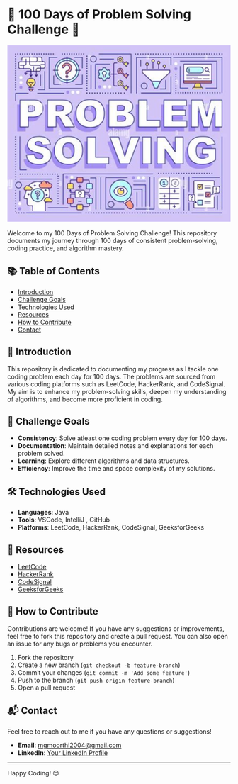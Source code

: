# 🚀 100 Days of Problem Solving Challenge 🚀

![Challenge Banner](img.png)

Welcome to my 100 Days of Problem Solving Challenge! This repository documents my journey through 100 days of consistent problem-solving, coding practice, and algorithm mastery.


## 📚 Table of Contents

- [Introduction](#introduction)
- [Challenge Goals](#challenge-goals)
- [Technologies Used](#technologies-used)
- [Resources](#resources)
- [How to Contribute](#how-to-contribute)
- [Contact](#contact)

## 📝 Introduction

This repository is dedicated to documenting my progress as I tackle one coding problem each day for 100 days. The problems are sourced from various coding platforms such as LeetCode, HackerRank, and CodeSignal. My aim is to enhance my problem-solving skills, deepen my understanding of algorithms, and become more proficient in coding.

## 🎯 Challenge Goals

- **Consistency**: Solve atleast one coding problem every day for 100 days.
- **Documentation**: Maintain detailed notes and explanations for each problem solved.
- **Learning**: Explore different algorithms and data structures.
- **Efficiency**: Improve the time and space complexity of my solutions.


## 🛠️ Technologies Used

- **Languages**: Java
- **Tools**: VSCode, IntelliJ , GitHub
- **Platforms**: LeetCode, HackerRank, CodeSignal, GeeksforGeeks

## 📖 Resources

- [LeetCode](https://leetcode.com/)
- [HackerRank](https://www.hackerrank.com/)
- [CodeSignal](https://codesignal.com/)
- [GeeksforGeeks](https://www.geeksforgeeks.org/)

## 🤝 How to Contribute

Contributions are welcome! If you have any suggestions or improvements, feel free to fork this repository and create a pull request. You can also open an issue for any bugs or problems you encounter.

1. Fork the repository
2. Create a new branch (`git checkout -b feature-branch`)
3. Commit your changes (`git commit -m 'Add some feature'`)
4. Push to the branch (`git push origin feature-branch`)
5. Open a pull request

## 📬 Contact

Feel free to reach out to me if you have any questions or suggestions!

- **Email**: mgmoorthi2004@gmail.com
- **LinkedIn**: [Your LinkedIn Profile](https://www.linkedin.com/in/m-ganesh-moorthi-903798258/)

---

Happy Coding! 😊
